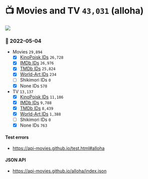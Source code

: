 # :tv: Movies and TV `43,031` (alloha)

<a href="https://API-Movies.github.io"><img src="https://API-Movies.github.io/banner.png?cache"></a>

### :date: 2022-05-04
- Movies `29,894`
  - [x] <a href="https://API-Movies.github.io/alloha/movie_kinopoisk_ids.json">KinoPoisk IDs</a> `26,728`
  - [x] <a href="https://API-Movies.github.io/alloha/movie_imdb_ids.json">IMDb IDs</a> `26,976`
  - [x] <a href="https://API-Movies.github.io/alloha/movie_tmdb_ids.json">TMDb IDs</a> `25,824`
  - [x] <a href="https://API-Movies.github.io/alloha/movie_world_art_ids.json">World-Art IDs</a> `234`
  - [ ] Shikimori IDs `0`
  - [x] None IDs `578`
- TV `13,137`
  - [x] <a href="https://API-Movies.github.io/alloha/tv_kinopoisk_ids.json">KinoPoisk IDs</a> `11,186`
  - [x] <a href="https://API-Movies.github.io/alloha/tv_imdb_ids.json">IMDb IDs</a> `9,788`
  - [x] <a href="https://API-Movies.github.io/alloha/tv_tmdb_ids.json">TMDb IDs</a> `8,439`
  - [x] <a href="https://API-Movies.github.io/alloha/tv_world_art_ids.json">World-Art IDs</a> `1,388`
  - [ ] Shikimori IDs `0`
  - [x] None IDs `763`
#### Test errors
- <a href='https://api-movies.github.io/test.html#alloha'>https://api-movies.github.io/test.html#alloha</a>
#### JSON API
- <a href='https://api-movies.github.io/alloha/index.json'>https://api-movies.github.io/alloha/index.json</a>
